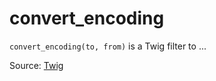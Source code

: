 # convert_encoding

`convert_encoding(to, from)` is a Twig filter to ...


Source: [Twig](https://twig.symfony.com/convert_encoding)